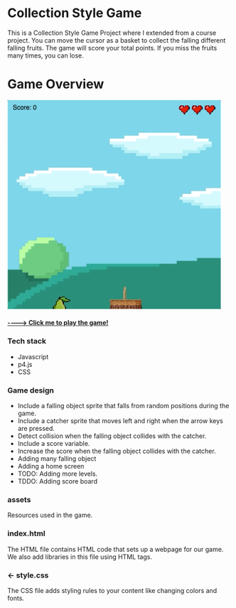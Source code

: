 # Collection Style Game 
This is a Collection Style Game Project where I extended from a course project. You can move the cursor as a 
basket to collect the falling different falling fruits. The game will score your total points. If you miss the fruits 
many times, you can lose. 
# Game Overview
![](Play.gif)

#### [----> Click me to play the game!](https://replit.com/@AmyBian/Cloudy-with-a-Chance-of-Fruit)

### Tech stack
- Javascript 
- p4.js
- CSS 

### Game design 
- Include a falling object sprite that falls from random positions during the game. 
- Include a catcher sprite that moves left and right when the arrow keys are pressed. 
- Detect collision when the falling object collides with the catcher.
- Include a score variable.
- Increase the score when the falling object collides with the catcher.
- Adding many falling object
- Adding a home screen 
- TODO: Adding more levels.
- TDDO: Adding score board
### assets
Resources used in the game.

### index.html

The HTML file contains HTML code that sets up a webpage for our game. We also add libraries in this file using HTML tags.

### ← style.css

The CSS file adds styling rules to your content like changing colors and fonts.  
